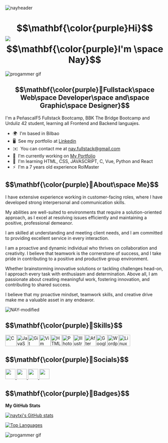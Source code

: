 
![nayheader](https://github.com/user-attachments/assets/1c5ce926-1ff3-4b7c-93a0-ac3e18834588)

$$\mathbf{\color{purple}Hi}$$  ![](https://user-images.githubusercontent.com/18350557/176309783-0785949b-9127-417c-8b55-ab5a4333674e.gif) $$\mathbf{\color{purple}I'm \space Nay}$$
==========================================================================================================
![progammer gif](https://i.pinimg.com/originals/f0/f0/d9/f0f0d932d6e39c7af5aa305cbd8da735.gif)

$$\mathbf{\color{purple}🚀Fullstack\space Web\space Developer\space  and\space Graphic\space Designer}$$
-------------------------------

I'm a PeñascalF5 Fullstack Bootcamp, BBK The Bridge Bootcamp and Urduliz 42 student, learning all Frontend and Backend languajes.

*   🌍  I'm based in Bilbao
*   🖥️  See my portfolio at [Linkedin](https://www.linkedin.com/in/nahia-otegui-beldarrain-3a7b88332/)
*   ✉️  You can contact me at [nay.fullstack@gmail.com](mailto:nay.fullstack@gmail.com)
*   🚀  I'm currently working on [My Portfolio](http://https://github.com/naytxi)
*   🧠  I'm learning HTML, CSS, JAVASCRIPT, C, Vue, Python and React
*   ⚡  I'm a 7 years old experience RolMaster

<h2> $$\mathbf{\color{purple}👀About\space Me}$$ </h2>
I have extensive experience working in customer-facing roles, where I have developed strong interpersonal and communication skills.

My abilities are well-suited to environments that require a solution-oriented approach, as I excel at resolving issues efficiently and maintaining a positive, professional demeanor. 

I am skilled at understanding and meeting client needs, and I am committed to providing excellent service in every interaction.

I am a proactive and dynamic individual who thrives on collaboration and creativity.
I believe that teamwork is the cornerstone of success, and I take pride in contributing to a positive and productive group environment.

Whether brainstorming innovative solutions or tackling challenges head-on, I approach every task with enthusiasm and determination.
Above all, I am passionate about creating meaningful work, fostering innovation, and contributing to shared success.

I believe that my proactive mindset, teamwork skills, and creative drive make me a valuable asset in any endeavor.

![NAY-modified](https://github.com/user-attachments/assets/b850d1f1-2bea-429a-8f9e-c46cfbe126d2)


 <h2> $$\mathbf{\color{purple}📖Skills}$$ </h2>
<p align="left">
<a href="https://docs.microsoft.com/en-us/cpp/?view=msvc-170" target="_blank" rel="noreferrer"><img src="https://raw.githubusercontent.com/danielcranney/readme-generator/main/public/icons/skills/c-colored.svg" width="36" height="36" alt="C" /></a><a href="https://developer.mozilla.org/en-US/docs/Web/JavaScript" target="_blank" rel="noreferrer"><img src="https://raw.githubusercontent.com/danielcranney/readme-generator/main/public/icons/skills/javascript-colored.svg" width="36" height="36" alt="JavaScript" /></a><a href="https://git-scm.com/" target="_blank" rel="noreferrer"><img src="https://raw.githubusercontent.com/danielcranney/readme-generator/main/public/icons/skills/git-colored.svg" width="36" height="36" alt="Git" /></a><a href="https://www.vim.org/" target="_blank" rel="noreferrer"><img src="https://raw.githubusercontent.com/danielcranney/readme-generator/main/public/icons/skills/vim.svg" width="36" height="36" alt="Vim" /></a><a href="https://developer.mozilla.org/en-US/docs/Glossary/HTML5" target="_blank" rel="noreferrer"><img src="https://raw.githubusercontent.com/danielcranney/readme-generator/main/public/icons/skills/html5-colored.svg" width="36" height="36" alt="HTML5" /></a><a href="https://www.adobe.com/uk/products/photoshop.html" target="_blank" rel="noreferrer"><img src="https://raw.githubusercontent.com/danielcranney/readme-generator/main/public/icons/skills/photoshop-colored.svg" width="36" height="36" alt="Photoshop" /></a><a href="https://www.adobe.com/uk/products/illustrator.html" target="_blank" rel="noreferrer"><img src="https://raw.githubusercontent.com/danielcranney/readme-generator/main/public/icons/skills/illustrator-colored.svg" width="36" height="36" alt="Illustrator" /></a><a href="https://www.adobe.com/uk/products/aftereffects.html" target="_blank" rel="noreferrer"><img src="https://raw.githubusercontent.com/danielcranney/readme-generator/main/public/icons/skills/aftereffects-colored.svg" width="36" height="36" alt="After Effects" /></a><a href="https://cloud.google.com/" target="_blank" rel="noreferrer"><img src="https://raw.githubusercontent.com/danielcranney/readme-generator/main/public/icons/skills/googlecloud-colored.svg" width="36" height="36" alt="Google Cloud" /></a><a href="https://wordpress.com" target="_blank" rel="noreferrer"><img src="https://raw.githubusercontent.com/danielcranney/readme-generator/main/public/icons/skills/wordpress-colored.svg" width="36" height="36" alt="Wordpress" /></a><a href="https://www.linux.org" target="_blank" rel="noreferrer"><img src="https://raw.githubusercontent.com/danielcranney/readme-generator/main/public/icons/skills/linux-colored.svg" width="36" height="36" alt="Linux" /></a></p>

<h2> $$\mathbf{\color{purple}💬Socials}$$ </h2>     
<p align="left"> <a href="https://discord.com/users/naymaster" target="_blank" rel="noreferrer"> <picture> <source media="(prefers-color-scheme: dark)" srcset="https://raw.githubusercontent.com/danielcranney/readme-generator/main/public/icons/socials/discord-dark.svg" /> <source media="(prefers-color-scheme: light)" srcset="https://raw.githubusercontent.com/danielcranney/readme-generator/main/public/icons/socials/discord.svg" /> <img src="https://raw.githubusercontent.com/danielcranney/readme-generator/main/public/icons/socials/discord.svg" width="32" height="32" /> </picture> </a> <a href="https://www.github.com/naytxi" target="_blank" rel="noreferrer"> <picture> <source media="(prefers-color-scheme: dark)" srcset="https://raw.githubusercontent.com/danielcranney/readme-generator/main/public/icons/socials/github-dark.svg" /> <source media="(prefers-color-scheme: light)" srcset="https://raw.githubusercontent.com/danielcranney/readme-generator/main/public/icons/socials/github.svg" /> <img src="https://raw.githubusercontent.com/danielcranney/readme-generator/main/public/icons/socials/github.svg" width="32" height="32" /> </picture> </a> <a href="http://www.instagram.com/nahius" target="_blank" rel="noreferrer"> <picture> <source media="(prefers-color-scheme: dark)" srcset="https://raw.githubusercontent.com/danielcranney/readme-generator/main/public/icons/socials/instagram-dark.svg" /> <source media="(prefers-color-scheme: light)" srcset="https://raw.githubusercontent.com/danielcranney/readme-generator/main/public/icons/socials/instagram.svg" /> <img src="https://raw.githubusercontent.com/danielcranney/readme-generator/main/public/icons/socials/instagram.svg" width="32" height="32" /> </picture> </a> <a href="https://www.linkedin.com/in/nahia-otegui-beldarrain-3a7b88332/" target="_blank" rel="noreferrer"> <picture> <source media="(prefers-color-scheme: dark)" srcset="https://raw.githubusercontent.com/danielcranney/readme-generator/main/public/icons/socials/linkedin-dark.svg" /> <source media="(prefers-color-scheme: light)" srcset="https://raw.githubusercontent.com/danielcranney/readme-generator/main/public/icons/socials/linkedin.svg" /> <img src="https://raw.githubusercontent.com/danielcranney/readme-generator/main/public/icons/socials/linkedin.svg" width="32" height="32" /> </picture> </a></p>

 <h2> $$\mathbf{\color{purple}🥇Badges}$$ </h2>

<b>My GitHub Stats</b>

<a href="http://www.github.com/naytxi"><img src="https://github-readme-stats.vercel.app/api?username=naytxi&show_icons=true&hide=&count_private=true&title_color=a855f7&text_color=14b8a6&icon_color=0891b2&bg_color=1c1917&hide_border=true&show_icons=true" alt="naytxi's GitHub stats" /></a>

<a href="https://github.com/naytxi" align="left"><img src="https://github-readme-stats.vercel.app/api/top-langs/?username=naytxi&langs_count=10&title_color=a855f7&text_color=14b8a6&icon_color=0891b2&bg_color=1c1917&hide_border=true&locale=en&custom_title=Top%20%Languages" alt="Top Languages" /></a>

![progammer gif](https://i.pinimg.com/originals/9d/d7/f9/9dd7f9e622c2df33090dada16c9c0151.gif)



    
                    
